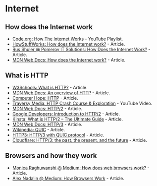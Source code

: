 # Internet

## How does the Internet work

* [Code.org: How The Internet Works](https://www.youtube.com/playlist?list=PLzdnOPI1iJNfMRZm5DDxco3UdsFegvuB7) - YouTube Playlist.
* [HowStuffWorks: How does the Internet work?](https://computer.howstuffworks.com/internet/basics/internet.htm) - Article.
* [Rus Shuler @ Pomeroy IT Solutions: How Does the Internet Work?](https://web.stanford.edu/class/msande91si/www-spr04/readings/week1/InternetWhitepaper.htm) - Article.
* [MDN Web Docs: How does the Internet work?](https://developer.mozilla.org/en-US/docs/Learn/Common_questions/How_does_the_Internet_work) - Article.

## What is HTTP

* [W3Schools: What is HTTP?](https://www.w3schools.com/whatis/whatis_http.asp) - Article.
* [MDN Web Docs: An overview of HTTP](https://developer.mozilla.org/en-US/docs/Web/HTTP/Overview) - Article.
* [Computer Hope: HTTP](https://www.computerhope.com/jargon/h/http.htm) - Article.
* [Traversy Media: HTTP Crash Course & Exploration](https://youtu.be/iYM2zFP3Zn0) - YouTube Video.
* [MDN Web Docs: HTTP/2](https://developer.mozilla.org/en-US/docs/Glossary/HTTP_2) - Article.
* [Google Developers: Introduction to HTTP/2](https://developers.google.com/web/fundamentals/performance/http2) - Article.
* [Kinsta: What is HTTP/2 – The Ultimate Guide](https://kinsta.com/learn/what-is-http2/) - Article.
* [MDN Web Docs: HTTP/3](https://developer.mozilla.org/en-US/docs/Glossary/HTTP_3) - Article.
* [Wikipedia: QUIC](https://en.wikipedia.org/wiki/QUIC) - Article.
* [HTTP3: HTTP/3 with QUIC protocol](https://http3.net/) - Article.
* [Cloudflare: HTTP/3: the past, the present, and the future](https://blog.cloudflare.com/http3-the-past-present-and-future/) - Article.

## Browsers and how they work

* [Monica Raghuwanshi @ Medium: How does web browsers work?](https://medium.com/@monica1109/how-does-web-browsers-work-c95ad628a509) - Article.
* [Alex Nadalin @ Medium: How Browsers Work](https://medium.com/free-code-camp/web-application-security-understanding-the-browser-5305ed2f1dac) - Article.
